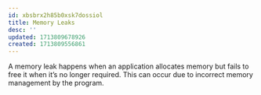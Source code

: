 ```yaml
---
id: xbsbrx2h85b0xsk7dossiol
title: Memory Leaks
desc: ''
updated: 1713809678926
created: 1713809556861
---
```


A memory leak happens when an application allocates memory but fails to free it when it’s no longer required. This can occur due to incorrect memory management by the program.